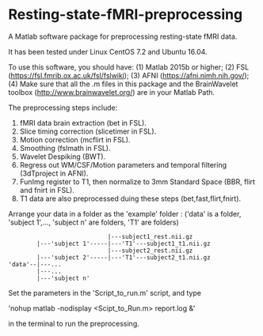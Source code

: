 # Resting-state-fMRI-preprocessing

A Matlab software package for preprocessing resting-state fMRI data. 

It has been tested under Linux CentOS 7.2 and Ubuntu 16.04.

To use this software, you should have: 
 (1) Matlab 2015b or higher;
 (2) FSL (https://fsl.fmrib.ox.ac.uk/fsl/fslwiki);
 (3) AFNI (https://afni.nimh.nih.gov/);
 (4) Make sure that all the .m files in this package and the BrainWavelet toolbox (http://www.brainwavelet.org/) are in your Matlab Path.

The preprocessing steps include:
 1. fMRI data brain extraction (bet in FSL).
 2. Slice timing correction (slicetimer in FSL).
 3. Motion correction (mcflirt in FSL).
 4. Smoothing (fslmath in FSL).
 5. Wavelet Despiking (BWT).
 6. Regress out WM/CSF/Motion parameters and temporal filtering (3dTproject in AFNI).
 7. FunImg register to T1, then normalize to 3mm Standard Space (BBR, flirt and fnirt in FSL).
 8. T1 data are also preprocessed duing these steps (bet,fast,flirt,fnirt).

Arrange your data in a folder as the 'example' folder : 
('data' is a folder, 'subject 1',..., 'subject n' are folders, 'T1' are folders)

                                |---subject1_rest.nii.gz
            |---'subject 1'-----|---'T1'---subject1_t1.nii.gz
                                |---subject2_rest.nii.gz
            |---'subject 2'-----|---'T1'---subject2_t1.nii.gz
    'data'--|---...
            |---...
            |---'subject n'
            
Set the parameters in the 'Script_to_run.m' script, and type 

'nohup matlab -nodisplay <Scipt_to_Run.m> report.log &' 

in the terminal to run the preprocessing.
